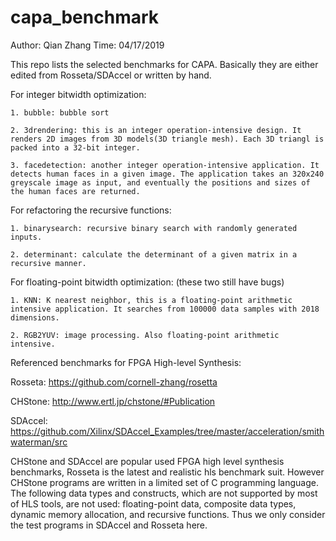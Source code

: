 # capa_benchmark

Author: Qian Zhang
Time: 04/17/2019

This repo lists the selected benchmarks for CAPA. Basically they are either edited from Rosseta/SDAccel or written by hand.

For integer bitwidth optimization:
	
	1. bubble: bubble sort

	2. 3drendering: this is an integer operation-intensive design. It renders 2D images from 3D models(3D triangle mesh). Each 3D triangl is packed into a 32-bit integer.

	3. facedetection: another integer operation-intensive application. It detects human faces in a given image. The application takes an 320x240 greyscale image as input, and eventually the positions and sizes of the human faces are returned.

For refactoring the recursive functions:

	1. binarysearch: recursive binary search with randomly generated inputs.

	2. determinant: calculate the determinant of a given matrix in a recursive manner.

For floating-point bitwidth optimization: (these two still have bugs)

	1. KNN: K nearest neighbor, this is a floating-point arithmetic intensive application. It searches from 100000 data samples with 2018 dimensions.

	2. RGB2YUV: image processing. Also floating-point arithmetic intensive.


Referenced benchmarks for FPGA High-level Synthesis:

Rosseta: https://github.com/cornell-zhang/rosetta

CHStone: http://www.ertl.jp/chstone/#Publication

SDAccel: https://github.com/Xilinx/SDAccel_Examples/tree/master/acceleration/smithwaterman/src

CHStone and SDAccel are popular used FPGA high level synthesis benchmarks, Rosseta is the latest and realistic hls benchmark suit. However CHStone programs are written in a limited set of C programming language. The following data types and constructs, which are not supported by most of HLS tools, are not used: floating-point data, composite data types, dynamic memory allocation, and recursive functions. Thus we only consider the test programs in SDAccel and Rosseta here.
